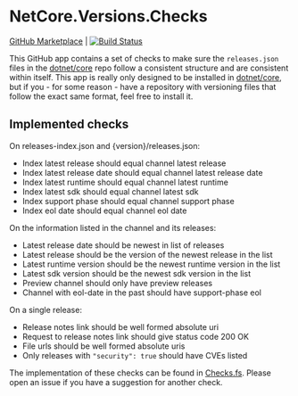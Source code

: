 # NetCore.Versions.Checks

[GitHub Marketplace](https://github.com/apps/netcore-versions-checks) | [![Build Status](https://dev.azure.com/arthurrump/NetCore.Versions/_apis/build/status/NetCore.Versions.Checks%20CI?branchName=master)](https://dev.azure.com/arthurrump/NetCore.Versions/_build/latest?definitionId=11&branchName=master)

This GitHub app contains a set of checks to make sure the `releases.json` files in the [dotnet/core](https://github.com/dotnet/core) repo follow a consistent structure and are consistent within itself. This app is really only designed to be installed in [dotnet/core](https://github.com/dotnet/core), but if you - for some reason - have a repository with versioning files that follow the exact same format, feel free to install it.

## Implemented checks

On releases-index.json and {version}/releases.json:

- Index latest release should equal channel latest release
- Index latest release date should equal channel latest release date
- Index latest runtime should equal channel latest runtime
- Index latest sdk should equal channel latest sdk
- Index support phase should equal channel support phase
- Index eol date should equal channel eol date

On the information listed in the channel and its releases:

- Latest release date should be newest in list of releases
- Latest release should be the version of the newest release in the list
- Latest runtime version should be the newest runtime version in the list
- Latest sdk version should be the newest sdk version in the list
- Preview channel should only have preview releases
- Channel with eol-date in the past should have support-phase eol

On a single release:

- Release notes link should be well formed absolute uri
- Request to release notes link should give status code 200 OK
- File urls should be well formed absolute uris
- Only releases with `"security": true` should have CVEs listed

The implementation of these checks can be found in [Checks.fs](/src/NetCore.Versions.Checks/Checks.fs). Please open an issue if you have a suggestion for another check.

